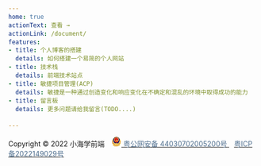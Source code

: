 ```yaml
---
home: true
actionText: 查看 →
actionLink: /document/
features:
- title: 个人博客的搭建
  details: 如何搭建一个易简的个人网站
- title: 技术栈
  details: 前端技术站点
- title: 敏捷项目管理(ACP)
  details: 敏捷是一种通过创造变化和响应变化在不确定和混乱的环境中取得成功的能力
- title: 留言板
  details: 更多问题请给我留言(TODO....)

---
```


<div class="footer">
    Copyright © 2022 小海学前端
	<a style="margin-left:10px" target="_blank" href="http://www.beian.gov.cn/portal/registerSystemInfo?recordcode=44030702005200">
		<img src="./public/img/gongan.png" />
		<span style="color: #4e6e8e;font-weight:400">粤公网安备 44030702005200号</span>
	</a>
	<a style="margin-left:10px" target="_blank" href="https://beian.miit.gov.cn/#/Integrated/index">
		<span style="color: #4e6e8e;font-weight:400">粤ICP备2022149029号</span>
	</a>
	
  </div>